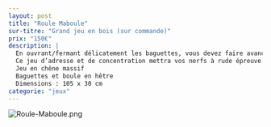 ```yaml
---
layout: post
title: "Roule Maboule"
sur-titre: "Grand jeu en bois (sur commande)"
prix: "150€"
description: |
  En ouvrant/fermant délicatement les baguettes, vous devez faire avancer la boule, vers vous, en l’amenant le plus loin possible !
  Ce jeu d’adresse et de concentration mettra vos nerfs à rude épreuve !
  Jeu en chêne massif
  Baguettes et boule en hêtre
  Dimensions : 105 x 30 cm
categorie: "jeux"
---
```

![Roule-Maboule.png]({site.baseurl}/assets/img/posts/Roule-Maboule.png)
